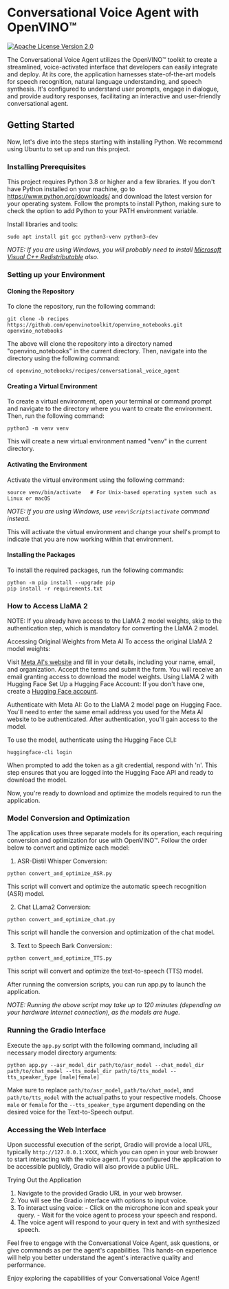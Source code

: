 # Conversational Voice Agent with OpenVINO™

[![Apache License Version 2.0](https://img.shields.io/badge/license-Apache_2.0-green.svg)](https://github.com/openvinotoolkit/openvino_notebooks/blob/main/LICENSE)

The Conversational Voice Agent utilizes the OpenVINO™ toolkit to create a streamlined, voice-activated interface that developers can easily integrate and deploy. At its core, the application harnesses state-of-the-art models for speech recognition, natural language understanding, and speech synthesis. It's configured to understand user prompts, engage in dialogue, and provide auditory responses, facilitating an interactive and user-friendly conversational agent.

## Getting Started

Now, let's dive into the steps starting with installing Python. We recommend using Ubuntu to set up and run this project.

### Installing Prerequisites

This project requires Python 3.8 or higher and a few libraries. If you don't have Python installed on your machine, go to https://www.python.org/downloads/ and download the latest version for your operating system. Follow the prompts to install Python, making sure to check the option to add Python to your PATH environment variable.

Install libraries and tools:

```shell
sudo apt install git gcc python3-venv python3-dev
```

_NOTE: If you are using Windows, you will probably need to install [Microsoft Visual C++ Redistributable](https://aka.ms/vs/16/release/vc_redist.x64.exe) also._

### Setting up your Environment

#### Cloning the Repository

To clone the repository, run the following command:

```shell
git clone -b recipes https://github.com/openvinotoolkit/openvino_notebooks.git openvino_notebooks
```

The above will clone the repository into a directory named "openvino_notebooks" in the current directory. Then, navigate into the directory using the following command:

```shell
cd openvino_notebooks/recipes/conversational_voice_agent
```

#### Creating a Virtual Environment

To create a virtual environment, open your terminal or command prompt and navigate to the directory where you want to create the environment. Then, run the following command:

```shell
python3 -m venv venv
```
This will create a new virtual environment named "venv" in the current directory.

#### Activating the Environment

Activate the virtual environment using the following command:

```shell
source venv/bin/activate   # For Unix-based operating system such as Linux or macOS
```

_NOTE: If you are using Windows, use `venv\Scripts\activate` command instead._

This will activate the virtual environment and change your shell's prompt to indicate that you are now working within that environment.

#### Installing the Packages

To install the required packages, run the following commands:

```shell
python -m pip install --upgrade pip 
pip install -r requirements.txt
```
### How to Access LlaMA 2

NOTE: If you already have access to the LlaMA 2 model weights, skip to the authentication step, which is mandatory for converting the LlaMA 2 model.

Accessing Original Weights from Meta AI
To access the original LlaMA 2 model weights:

Visit [Meta AI's website](https://ai.meta.com/resources/models-and-libraries/llama-downloads/) and fill in your details, including your name, email, and organization.
Accept the terms and submit the form. You will receive an email granting access to download the model weights.
Using LlaMA 2 with Hugging Face
Set Up a Hugging Face Account: If you don't have one, create a [Hugging Face account](https://huggingface.co/welcome).

Authenticate with Meta AI: Go to the LlaMA 2 model page on Hugging Face. You'll need to enter the same email address you used for the Meta AI website to be authenticated. After authentication, you'll gain access to the model.

To use the model, authenticate using the Hugging Face CLI:

```shell
huggingface-cli login
```
When prompted to add the token as a git credential, respond with 'n'. This step ensures that you are logged into the Hugging Face API and ready to download the model.

Now, you're ready to download and optimize the models required to run the application.

### Model Conversion and Optimization

The application uses three separate models for its operation, each requiring conversion and optimization for use with OpenVINO™. Follow the order below to convert and optimize each model:

1. ASR-Distil Whisper Conversion:
```shell
python convert_and_optimize_ASR.py
```
This script will convert and optimize the automatic speech recognition (ASR) model.

2. Chat LLama2 Conversion:
```shell
python convert_and_optimize_chat.py
```
This script will handle the conversion and optimization of the chat model.

3. Text to Speech Bark Conversion::
```shell
python convert_and_optimize_TTS.py
```
This script will convert and optimize the text-to-speech (TTS) model.

After running the conversion scripts, you can run app.py to launch the application.

_NOTE: Running the above script may take up to 120 minutes (depending on your hardware Internet connection), as the models are huge._

### Running the Gradio Interface
Execute the `app.py` script with the following command, including all necessary model directory arguments:
```shell
python app.py --asr_model_dir path/to/asr_model --chat_model_dir path/to/chat_model --tts_model_dir path/to/tts_model --tts_speaker_type [male|female]
```
Make sure to replace `path/to/asr_model`, `path/to/chat_model`, and `path/to/tts_model` with the actual paths to your respective models. Choose `male` or `female` for the `--tts_speaker_type` argument depending on the desired voice for the Text-to-Speech output.

### Accessing the Web Interface
Upon successful execution of the script, Gradio will provide a local URL, typically `http://127.0.0.1:XXXX`, which you can open in your web browser to start interacting with the voice agent. If you configured the application to be accessible publicly, Gradio will also provide a public URL.

Trying Out the Application
1. Navigate to the provided Gradio URL in your web browser.
2. You will see the Gradio interface with options to input voice.
3. To interact using voice:
        - Click on the microphone icon and speak your query.
        - Wait for the voice agent to process your speech and respond.
4. The voice agent will respond to your query in text and with synthesized speech.

Feel free to engage with the Conversational Voice Agent, ask questions, or give commands as per the agent's capabilities. This hands-on experience will help you better understand the agent's interactive quality and performance.

Enjoy exploring the capabilities of your Conversational Voice Agent!

